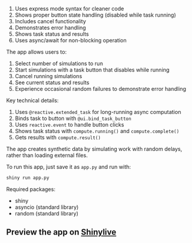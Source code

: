 1. Uses express mode syntax for cleaner code
2. Shows proper button state handling (disabled while task running)
3. Includes cancel functionality
4. Demonstrates error handling
5. Shows task status and results
6. Uses async/await for non-blocking operation

The app allows users to:

1. Select number of simulations to run
2. Start simulations with a task button that disables while running
3. Cancel running simulations
4. See current status and results
5. Experience occasional random failures to demonstrate error handling

Key technical details:

1. Uses `@reactive.extended_task` for long-running async computation
2. Binds task to button with `@ui.bind_task_button`
3. Uses `reactive.event` to handle button clicks
4. Shows task status with `compute.running()` and `compute.complete()`
5. Gets results with `compute.result()`

The app creates synthetic data by simulating work with random delays, rather than loading external files.

To run this app, just save it as `app.py` and run with:

```bash
shiny run app.py
```

Required packages:
- shiny
- asyncio (standard library)
- random (standard library)
## Preview the app on [Shinylive](https://shinylive.io/py/app/#h=0&code=NobwRAdghgtgpmAXAAjFADugdOgnmAGlQGMB7CAFzkqVQDMAnUmZAZwAsBLCXZTmdKQYVkDOFGIVOANzgAdCI2ZsuPLHAAe6Ma1Z8BQkd3QBXCkTEQAJnAZETnBQoc4oAczgB9UugqsAFFIUADZwALxyYAAqUKwA1sgAQmYU5MgAInAwpJFEdJzBwVAARqFhUQwmcACUThAA7pwU7MguRbikZp6snDbFUAz+1YgKyGPIjc2tnFg9fQNDIxDjK9NYxl0QJvAMnMT+kRC5yJEActvFtsikdGz8JkVS5KzHAIwADJ9EMNxhH+-fKAaP6fT61ZarMYuDYUTwUWJxTzFFLkA5gSpHQgnMAAJRMywAyvdHpxnsdiEVdJ4ImBihQIABabT8Aa4SLgyFQmYwzwSJ4QJEoiBo4hQCDEODBY6RADCYolUqxFNirGpkTpjKsYo8DHZdRWkxaLlFDCsi1GnONAysnnY4hsg0iRJgDyg-OQOLgrAefj1EMhFshAAFLA6sFQNBRA6sbLdWPCKCYAsNo5y+LcIKQRGQBGY4FgMRBuG5zf606sxImGMtIp6oFZeKlRPi7i6SWSwKnOZWTNXkHRa-iixA3MgQDCsMLqgBfVuu-msLBLyJdgNllYh6hhiMiVfIWOiL0+0vl8acW450xULCX0JUE+nitwKvLAdgGXMdB3uBWMeXvMFkewQUEMs49G2bqkhALyduu3bPr2NadrBCibnyMj5nAdB0HAkioWI6GyOosiUP4E4YuCB6eA+Yz-veE5Thy4z4eIkgYeo2G4VGEBoWxRFwCRIETqK4qStUYwKFRNHIHR+YiQqQx1EGLjFNwNrwvEgoUKkwrItp5CeL0NIYn6vFSPxkZbj+cIIgosS4OK+5YTJn55v4EAoNwFDiQyAB8fCUEsKz8IIwjIPZ4qktGIWGKIYpWMw0bRgAxMgzrznAbDMJl9RCHE0Z0EIfABXFI5wO5KZwWM56lQlMAFvFzBDMgAA8yDvFgnyvCgyCpR1rwAKQyew8qZTc-ZQAUvbyFVFaTawmUAKIaBKvhQWiOKNSw4HzlBE1TWIACEfpplA9STSIEXEKSsyhHA6D+B1XVMWuKw9n2EBgNORDgNA8C0OicAAI4OGI8CUIuFCRliYBkJQ1AUADCgwG6X5ZsEnDFAoWwCGyEDoPFsT6o+X0ALpAA)
